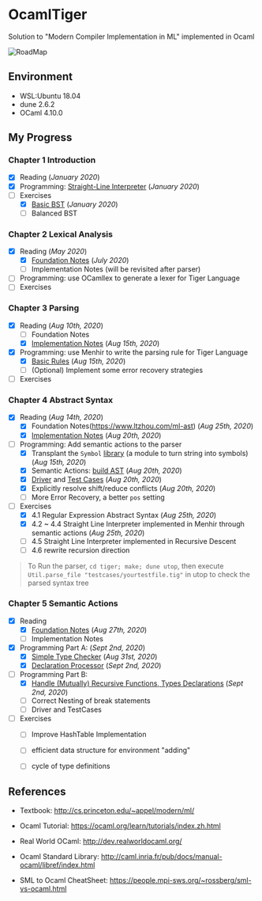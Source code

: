# OcamlTiger
Solution to "Modern Compiler Implementation in ML" implemented in Ocaml

![RoadMap](https://www.cs.princeton.edu/~appel/modern/text/prefdag.gif)

## Environment

- WSL:Ubuntu 18.04
- dune 2.6.2
- OCaml 4.10.0

## My Progress

### Chapter 1 Introduction
- [x] Reading (*January 2020*)
- [x] Programming: [Straight-Line Interpreter](exercises/chap1/slp.ml) (*January 2020*)
- [ ] Exercises 
  - [x] [Basic BST](exercises/chap1/bst.ml) (*January 2020*)
  - [ ] Balanced BST

### Chapter 2 Lexical Analysis
- [x] Reading (*May 2020*)
  - [x] [Foundation Notes](https://www.ltzhou.com/ml-lexical/) (*July 2020*)
  - [ ] Implementation Notes (will be revisited after parser)
- [ ] Programming: use OCamllex to generate a lexer for Tiger Language
- [ ] Exercises

### Chapter 3 Parsing
- [x] Reading (*Aug 10th, 2020*)
  - [ ] Foundation Notes
  - [x] [Implementation Notes](https://www.ltzhou.com/ml-parser/#implementation) (*Aug 15th, 2020*)
- [x] Programming: use Menhir to write the parsing rule for Tiger Language 
  - [x] [Basic Rules](tiger/lib/frontend/parser.mly)  (*Aug 15th, 2020*)
  - [ ] (Optional) Implement some error recovery strategies
- [ ] Exercises

### Chapter 4 Abstract Syntax
- [x] Reading (*Aug 14th, 2020*)
  - [x] Foundation Notes(https://www.ltzhou.com/ml-ast) (*Aug 25th, 2020*)
  - [x] [Implementation Notes](https://www.ltzhou.com/ml-ast/#implementation) (*Aug 20th, 2020*)
- [ ] Programming: Add semantic actions to the parser
  - [x] Transplant the `Symbol` [library](tiger/lib/ast/symbol.ml) (a module to turn string into symbols)  (*Aug 15th, 2020*)
  - [x] Semantic Actions: [build AST](tiger/lib/frontend/parser.mly) (*Aug 20th, 2020*)
  - [x] [Driver](tiger/driver/util.ml) and [Test Cases](tiger/testcases) (*Aug 20th, 2020*)
  - [x] Explicitly resolve shift/reduce conflicts (*Aug 20th, 2020*)
  - [ ] More Error Recovery, a better `pos` setting
- [ ] Exercises
  - [x] 4.1 Regular Expression Abstract Syntax (*Aug 25th, 2020*)
  - [x] 4.2 ~ 4.4 Straight Line Interpreter implemented in Menhir through semantic actions (*Aug 25th, 2020*)
  - [ ] 4.5 Straight Line Interpreter implemented in Recursive Descent
  - [ ] 4.6 rewrite recursion direction

> To Run the parser, `cd tiger; make; dune utop`, then execute `Util.parse_file "testcases/yourtestfile.tig"` in utop to check the parsed syntax tree

### Chapter 5 Semantic Actions
- [x] Reading
  - [x] [Foundation Notes](https://www.ltzhou.com/ml-semantic/) (*Aug 27th, 2020*)
  - [ ] Implementation Notes
- [x] Programming Part A: (*Sept 2nd, 2020*)
  - [x] [Simple Type Checker](tiger/lib/analysis/semant.ml) (*Aug 31st, 2020*)
  - [x] [Declaration Processor](tiger/lib/analysis/semant.ml) (*Sept 2nd, 2020*)
- [ ] Programming Part B:
  - [x] [Handle (Mutually) Recursive Functions, Types Declarations](tiger/lib/analysis/semant.ml) (*Sept 2nd, 2020*)
  - [ ] Correct Nesting of break statements
  - [ ] Driver and TestCases
- [ ] Exercises
  - [ ] Improve HashTable Implementation
  - [ ] efficient data structure for environment "adding"
  - [ ] cycle of type definitions


## References

- Textbook: http://cs.princeton.edu/~appel/modern/ml/

- Ocaml Tutorial: https://ocaml.org/learn/tutorials/index.zh.html

- Real World OCaml: http://dev.realworldocaml.org/

- Ocaml Standard Library: http://caml.inria.fr/pub/docs/manual-ocaml/libref/index.html

- SML to Ocaml CheatSheet: https://people.mpi-sws.org/~rossberg/sml-vs-ocaml.html



